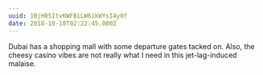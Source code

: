```yaml
---
uuid: 1BjH0SItvKWFBiLW6ikWYsI4y0f
date: 2018-10-18T02:22:45.000Z
---
```


Dubai has a shopping mall with some departure gates tacked on. Also, the cheesy casino vibes are not really what I need in this jet-lag-induced malaise.